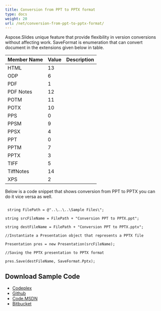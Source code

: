 ```yaml
---
title: Conversion from PPT to PPTX format
type: docs
weight: 20
url: /net/conversion-from-ppt-to-pptx-format/
---
```


Aspose.Slides unique feature that provide flexibility in version conversions without affecting work.
SaveFormat is enumeration that can convert document in the extensions given below in table.

|**Member Name**|**Value**|**Description**|
| :- | :- | :- |
|HTML|13| |
|ODP|6| |
|PDF|1| |
|PDF Notes|12| |
|POTM|11| |
|POTX|10| |
|PPS|0| |
|PPSM|9| |
|PPSX|4| |
|PPT|0| |
|PPTM|7| |
|PPTX|3| |
|TIFF|5| |
|TiffNotes|14| |
|XPS|2| |
Below is a code snippet that shows conversion from PPT to PPTX you can do it vice versa as well.

```

 string FilePath = @"..\..\..\Sample Files\";

string srcFileName = FilePath + "Conversion PPT to PPTX.ppt";

string destFileName = FilePath + "Conversion PPT to PPTX.pptx";

//Instantiate a Presentation object that represents a PPTX file

Presentation pres = new Presentation(srcFileName);

//Saving the PPTX presentation to PPTX format

pres.Save(destFileName, SaveFormat.Pptx);

```
## **Download Sample Code**
- [Codeplex](https://asposeslidesopenxml.codeplex.com/releases/view/619597)
- [Github](https://github.com/aspose-slides/Aspose.Slides-for-.NET/releases/tag/MissingFeaturesAsposeSlidesForOpenXMLv1.1)
- [Code.MSDN](https://code.msdn.microsoft.com/AsposeSlides-Features-9866600c)
- [Bitbucket](https://bitbucket.org/asposemarketplace/aspose-for-vsto/downloads/Conversion%20between%20different%20presentation%20version%20%28Aspose.Slides%29.zip)
